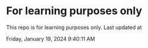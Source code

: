 # For learning purposes only
This repo is for learning purposes only.
Last updated at

Friday, January 19, 2024 9:40:11 AM

